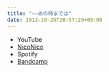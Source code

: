 ```yaml
---
title: "――あの時までは"
date: 2012-10-29T20:57:29+09:00
---
```


- YouTube
- [NicoNico](https://nico.ms/sm19233842)
- Spotify
- [Bandcamp](https://mikirihasshap.bandcamp.com/track/--90)

